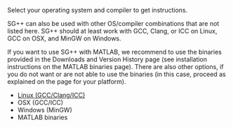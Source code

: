 Select your operating system and compiler to get instructions.

SG++ can also be used with other OS/compiler combinations that are not listed here. SG++ should at least work with GCC, Clang, or ICC on Linux, GCC on OSX, and MinGW on Windows.

If you want to use SG++ with MATLAB, we recommend to use the binaries provided in the Downloads and Version History page (see installation instructions on the MATLAB binaries page). There are also other options, if you do not want or are not able to use the binaries (in this case, proceed as explained on the page for your platform).

* [Linux (GCC/Clang/ICC)](https://github.com/SGpp/SGpp/wiki/Linux-(GCC-Clang-ICC))
* OSX (GCC/ICC)
* Windows (MinGW)
* MATLAB binaries

